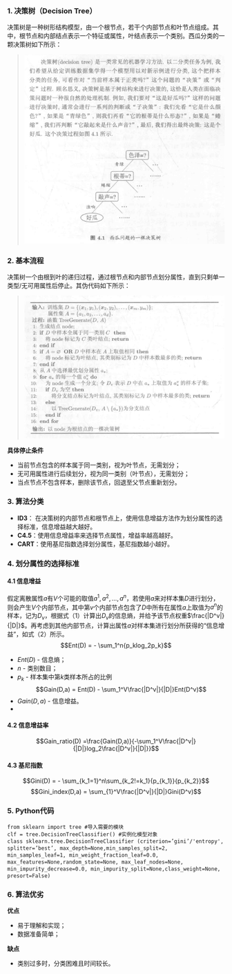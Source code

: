 ### 1. 决策树（Decision Tree）
决策树是一种树形结构模型，由一个根节点，若干个内部节点和叶节点组成。其中，根节点和内部结点表示一个特征或属性，叶结点表示一个类别。西瓜分类的一颗决策树如下所示：

>![输入图片描述](imgs/DT-1.png)

### 2. 基本流程
 决策树一个由根到叶的递归过程，通过根节点和内部节点划分属性，直到只剩单一类型/无可用属性后停止。其伪代码如下所示：
>![输入图片描述](imgs/DT-2.png)

**具体停止条件**
 - 当前节点包含的样本属于同一类别，视为叶节点，无需划分；
 - 无可用属性进行后续划分，视为同一类别（叶节点），无需划分；
 - 当点节点不包含样本，删除该节点，回退至父节点重新划分。
 
### 3. 算法分类
- **ID3**： 在决策树的内部节点和根节点上，使用信息增益方法作为划分属性的选择标准，信息增益越大越好。
- **C4.5**：使用信息增益率来选择节点属性，增益率越高越好。
-  **CART**：使用基尼指数选择划分属性，基尼指数越小越好。

### 4. 划分属性的选择标准
#### 4.1 信息增益
假定离散属性$a$有$V$个可能的取值${a^1, a^2, ..., a^n}$，若使用$a$来对样本集$D$进行划分，则会产生$V$个内部节点，其中第$v$个内部节点包含了$D$中所有在属性$a$上取值为${a^n}$的样本，记为$D_v$，根据式（1）计算出$D_v$的信息熵，并给予该节点权重$\frac{|D^v|}{|D|}$。再考虑到其他内部节点，计算出属性$a$对样本集进行划分所获得的“信息增益”，如式（2）所示。
$$Ent(D) = - \sum_1^n{p_klog_2p_k}$$
 - <smaller> $Ent(D)$ - 信息熵；
 - $n$ - 类别数目；
 - $p_k$ - 样本集中第$k$类样本所占的比例
 $$Gain(D,a) = Ent(D) - \sum_1^V\frac{|D^v|}{|D|}Ent(D^v)$$
 - $Gain(D, a)$ - 信息增益。
 - 
#### 4.2 信息增益率
$$Gain_ratio(D) =\frac{Gain(D,a)}{-\sum_1^V\frac{|D^v|}{|D|}log_2\frac{|D^v|}{|D|}}$$

#### 4.3 基尼指数
$$Gini(D) = - \sum_{k_1=1}^n\sum_{k_2!=k_1}{p_{k_1}}{p_{k_2}}$$
$$Gini_index(D,a) =  \sum_{1}^V\frac{|D^v|}{|D|}Gini(D^v)$$

### 5. Python代码
	from sklearn import tree #导入需要的模块
	clf = tree.DecisionTreeClassifier() #实例化模型对象
	class sklearn.tree.DecisionTreeClassifier (criterion=’gini’/'entropy', splitter=’best’, max_depth=None,min_samples_split=2, min_samples_leaf=1, min_weight_fraction_leaf=0.0, max_features=None,random_state=None, max_leaf_nodes=None, min_impurity_decrease=0.0, min_impurity_split=None,class_weight=None, presort=False)



### 6. 算法优劣
**优点**

- 易于理解和实现；
-   数据准备简单；

**缺点**
- 类别过多时，分类困难且时间较长。

